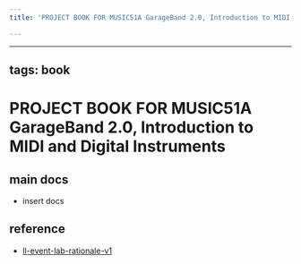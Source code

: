 ```yaml
---
title: 'PROJECT BOOK FOR MUSIC51A GarageBand 2.0, Introduction to MIDI and Digital Instruments'

---
```



---
tags: book
---

PROJECT BOOK FOR MUSIC51A GarageBand 2.0, Introduction to MIDI and Digital Instruments
===

main docs
---

- insert docs

reference
---

- [ll-event-lab-rationale-v1](/AunryFEcRm6SG8qAbHAyIw)

